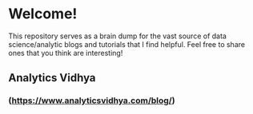 # Welcome!

<p> This repository serves as a brain dump for the vast source of data science/analytic blogs and tutorials that I find helpful. Feel free to share ones that you think are interesting!

## Analytics Vidhya 
### (https://www.analyticsvidhya.com/blog/)

